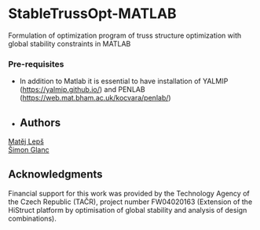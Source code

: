 # StableTrussOpt-MATLAB
Formulation of optimization program of truss structure optimization with global stability constraints in MATLAB

### Pre-requisites

* In addition to Matlab it is essential to have installation of YALMIP (https://yalmip.github.io/) and PENLAB (https://web.mat.bham.ac.uk/kocvara/penlab/)

* ## Authors
[Matěj Lepš](mailto:matej.leps@fsv.cvut.cz) <br/>
[Šimon Glanc](simon.glanc@fsv.cvut.cz) <br/>

## Acknowledgments
Financial support for this work was provided by the Technology Agency of the Czech Republic (TAČR), project number FW04020163 (Extension of the HiStruct platform by optimisation of global stability and analysis of design
combinations).
